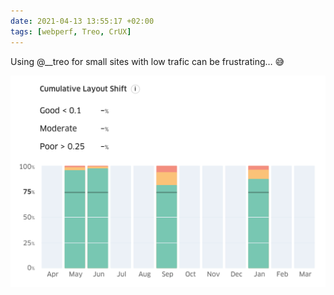 ```yaml
---
date: 2021-04-13 13:55:17 +02:00
tags: [webperf, Treo, CrUX]
---
```


Using @__treo for small sites with low trafic can be frustrating… 😅

![Not enough trafic on this site for CrUX.](core-web-vitals-treo-nicolas-hoizey-com.png)
